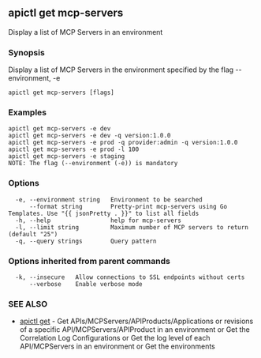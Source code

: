 ## apictl get mcp-servers

Display a list of MCP Servers in an environment

### Synopsis

Display a list of MCP Servers in the environment specified by the flag --environment, -e

```
apictl get mcp-servers [flags]
```

### Examples

```
apictl get mcp-servers -e dev
apictl get mcp-servers -e dev -q version:1.0.0
apictl get mcp-servers -e prod -q provider:admin -q version:1.0.0
apictl get mcp-servers -e prod -l 100
apictl get mcp-servers -e staging
NOTE: The flag (--environment (-e)) is mandatory
```

### Options

```
  -e, --environment string   Environment to be searched
      --format string        Pretty-print mcp-servers using Go Templates. Use "{{ jsonPretty . }}" to list all fields
  -h, --help                 help for mcp-servers
  -l, --limit string         Maximum number of MCP servers to return (default "25")
  -q, --query strings        Query pattern
```

### Options inherited from parent commands

```
  -k, --insecure   Allow connections to SSL endpoints without certs
      --verbose    Enable verbose mode
```

### SEE ALSO

* [apictl get](apictl_get.md)	 - Get APIs/MCPServers/APIProducts/Applications or revisions of a specific API/MCPServers/APIProduct in an environment or Get the Correlation Log Configurations or Get the log level of each API/MCPServers in an environment or Get the environments

